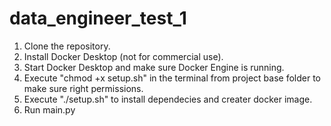 # data_engineer_test_1

1. Clone the repository.
2. Install Docker Desktop (not for commercial use).
3. Start Docker Desktop and make sure Docker Engine is running.
4. Execute "chmod +x setup.sh" in the terminal from project base folder to make sure right permissions.
5. Execute "./setup.sh" to install dependecies and creater docker image.
6. Run main.py